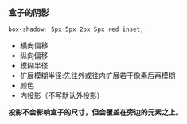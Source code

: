 ### 盒子的阴影
```css
box-shadow: 5px 5px 2px 5px red inset;
```
- 横向偏移
- 纵向偏移
- 模糊半径
- 扩展模糊半径:先往外或往内扩展若干像素后再模糊
- 颜色
- 内投影（不写默认外投影）

**投影不会影响盒子的尺寸，但会覆盖在旁边的元素之上。**